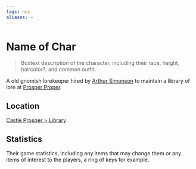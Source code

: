 ```yaml
---
tags: npc
aliases: ~
---
```


# Name of Char

 > 
 > Boxtext description of the character, including their race, height, haircolor?, and common outfit.

A old gnomish lorekeeper hired by [Arthur Simonson](..\Nobles%20of%20Prosper%20NPCs\Arthur%20Simonson.md) to maintain a library of lore at [Prosper Proper](..\..\..\..\..\Notes%20on%20the%20Multiverse\Inner\Alaturmen\Places\Northeastern%20Central\Smaller%20than%20a%20feature\Castle%20Prosper.md).

## Location

[Castle Prosper > Library](..\..\..\..\..\Notes%20on%20the%20Multiverse\Inner\Alaturmen\Places\Northeastern%20Central\Smaller%20than%20a%20feature\Castle%20Prosper.md#library)

## Statistics

Their game statistics, including any items that may change them or any items of interest to the players, a ring of keys for example.
